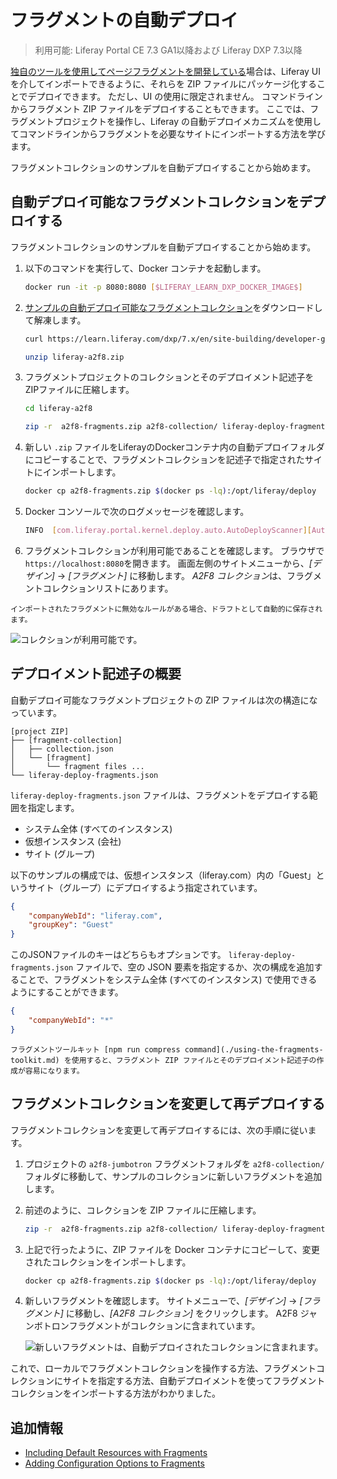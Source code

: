 # フラグメントの自動デプロイ

> 利用可能: Liferay Portal CE 7.3 GA1以降および Liferay DXP 7.3以降

[独自のツールを使用してページフラグメントを開発している](./using-the-fragments-toolkit.md#collection-format-overview)場合は、Liferay UI を介してインポートできるように、それらを ZIP ファイルにパッケージ化することでデプロイできます。 ただし、UI の使用に限定されません。 コマンドラインからフラグメント ZIP ファイルをデプロイすることもできます。 ここでは、フラグメントプロジェクトを操作し、Liferay の自動デプロイメカニズムを使用してコマンドラインからフラグメントを必要なサイトにインポートする方法を学びます。

フラグメントコレクションのサンプルを自動デプロイすることから始めます。

## 自動デプロイ可能なフラグメントコレクションをデプロイする

フラグメントコレクションのサンプルを自動デプロイすることから始めます。

1.  以下のコマンドを実行して、Docker コンテナを起動します。

    ``` bash
    docker run -it -p 8080:8080 [$LIFERAY_LEARN_DXP_DOCKER_IMAGE$]
    ```

2.  [サンプルの自動デプロイ可能なフラグメントコレクション](https://learn.liferay.com/dxp/7.x/en/site-building/developer-guide/developing-page-fragments/liferay-a2f8.zip)をダウンロードして解凍します。

    ``` bash
    curl https://learn.liferay.com/dxp/7.x/en/site-building/developer-guide/developing-page-fragments/liferay-a2f8.zip -O
    ```

    ``` bash
    unzip liferay-a2f8.zip
    ```

3.  フラグメントプロジェクトのコレクションとそのデプロイメント記述子をZIPファイルに圧縮します。

    ``` bash
    cd liferay-a2f8
    ```

    ``` bash
    zip -r  a2f8-fragments.zip a2f8-collection/ liferay-deploy-fragments.json
    ```

4.  新しい `.zip` ファイルをLiferayのDockerコンテナ内の自動デプロイフォルダにコピーすることで、フラグメントコレクションを記述子で指定されたサイトにインポートします。

    ``` bash
    docker cp a2f8-fragments.zip $(docker ps -lq):/opt/liferay/deploy
    ```

5.  Docker コンソールで次のログメッセージを確認します。

    ``` bash
    INFO  [com.liferay.portal.kernel.deploy.auto.AutoDeployScanner][AutoDeployDir:263] Processing a2f8-fragments.zip
    ```

6.  フラグメントコレクションが利用可能であることを確認します。 ブラウザで`https://localhost:8080`を開きます。 画面左側のサイトメニューから、*[デザイン]* → *[フラグメント]* に移動します。 *A2F8 コレクション*は、フラグメントコレクションリストにあります。

<!-- end list -->

```{note}
インポートされたフラグメントに無効なルールがある場合、ドラフトとして自動的に保存されます。
```

![コレクションが利用可能です。](./auto-deploying-fragments/images/01.png)

## デプロイメント記述子の概要

自動デプロイ可能なフラグメントプロジェクトの ZIP ファイルは次の構造になっています。

``` 
[project ZIP]
├── [fragment-collection]
│   ├── collection.json
│   └── [fragment]
│       └── fragment files ...
└── liferay-deploy-fragments.json

```

`liferay-deploy-fragments.json` ファイルは、フラグメントをデプロイする範囲を指定します。

  - システム全体 (すべてのインスタンス)
  - 仮想インスタンス (会社)
  - サイト (グループ)

以下のサンプルの構成では、仮想インスタンス（liferay.com）内の「Guest」というサイト（グループ）にデプロイするよう指定されています。

``` json
{
    "companyWebId": "liferay.com",
    "groupKey": "Guest"
}
```

このJSONファイルのキーはどちらもオプションです。 `liferay-deploy-fragments.json` ファイルで、空の JSON 要素を指定するか、次の構成を追加することで、フラグメントをシステム全体 (すべてのインスタンス) で使用できるようにすることができます。

``` json
{
    "companyWebId": "*"
}
```

```{note}
フラグメントツールキット [npm run compress command](./using-the-fragments-toolkit.md) を使用すると、フラグメント ZIP ファイルとそのデプロイメント記述子の作成が容易になります。
```

## フラグメントコレクションを変更して再デプロイする

フラグメントコレクションを変更して再デプロイするには、次の手順に従います。

1.  プロジェクトの `a2f8-jumbotron` フラグメントフォルダを `a2f8-collection/` フォルダに移動して、サンプルのコレクションに新しいフラグメントを追加します。

2.  前述のように、コレクションを ZIP ファイルに圧縮します。

    ``` bash
    zip -r  a2f8-fragments.zip a2f8-collection/ liferay-deploy-fragments.json
    ```

3.  上記で行ったように、ZIP ファイルを Docker コンテナにコピーして、変更されたコレクションをインポートします。

    ``` bash
    docker cp a2f8-fragments.zip $(docker ps -lq):/opt/liferay/deploy
    ```

4.  新しいフラグメントを確認します。 サイトメニューで、*[デザイン]* → *[フラグメント]* に移動し、*[A2F8 コレクション]* をクリックします。 A2F8 ジャンボトロンフラグメントがコレクションに含まれています。

    ![新しいフラグメントは、自動デプロイされたコレクションに含まれます。](./auto-deploying-fragments/images/02.png)

これで、ローカルでフラグメントコレクションを操作する方法、フラグメントコレクションにサイトを指定する方法、自動デプロイメントを使ってフラグメントコレクションをインポートする方法がわかりました。

## 追加情報

  - [Including Default Resources with Fragments](./including-default-resources-with-fragments.md)
  - [Adding Configuration Options to Fragments](./adding-configuration-options-to-fragments.md)
